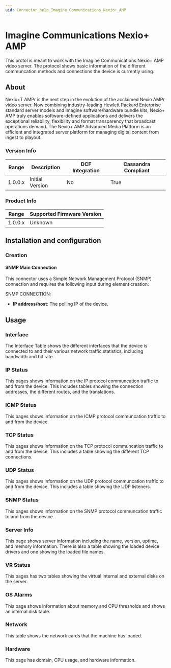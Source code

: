 ```yaml
---
uid: Connector_help_Imagine_Communications_Nexio+_AMP
---
```


# Imagine Communications Nexio+ AMP

This protol is meant to work with the Imagine Communications Nexio+ AMP video server. The protocol shows basic information of the different communcation methods and connections the device is currently using.

## About

Nexio+T AMPr is the next step in the evolution of the acclaimed Nexio AMPr video server. Now combining industry-leading Hewlett Packard Enterprise standard server models and Imagine software/hardware bundle kits, Nexio+ AMP truly enables software-defined applications and delivers the exceptional reliability, flexibility and format transparency that broadcast operations demand. The Nexio+ AMP Advanced Media Platform is an efficient and integrated server platform for managing digital content from ingest to playout.

### Version Info

| Range | Description | DCF Integration | Cassandra Compliant |
|------------------|-----------------|---------------------|-------------------------|
| 1.0.0.x          | Initial Version | No                  | True                    |

### Product Info

| Range | Supported Firmware Version |
|------------------|-----------------------------|
| 1.0.0.x          | Unknown                     |

## Installation and configuration

### Creation

#### SNMP Main Connection

This connector uses a Simple Network Management Protocol (SNMP) connection and requires the following input during element creation:

SNMP CONNECTION:

- **IP address/host**: The polling IP of the device.

## Usage

### Interface

The Interface Table shows the different interfaces that the device is connected to and their various network traffic statistics, including bandwidth and bit rate.

### IP Status

This pages shows information on the IP protocol communcation traffic to and from the device. This includes tables showing the connection addresses, the different routes, and the translations.

### ICMP Status

This pages shows information on the ICMP protocol communcation traffic to and from the device.

### TCP Status

This pages shows information on the TCP protocol communcation traffic to and from the device. This includes a table showing the different TCP connections.

### UDP Status

This pages shows information on the UDP protocol communcation traffic to and from the device. This includes a table showing the UDP listeners.

### SNMP Status

This pages shows information on the SNMP protocol communcation traffic to and from the device.

### Server Info

This page shows server information including the name, version, uptime, and memory information. There is also a table showing the loaded device drivers and one showing the loaded file names.

### VR Status

This pages has two tables showing the virtual internal and external disks on the server.

### OS Alarms

This page shows information about memory and CPU thresholds and shows an internal disk table.

### Network

This table shows the network cards that the machine has loaded.

### Hardware

This page has domain, CPU usage, and hardware information.
